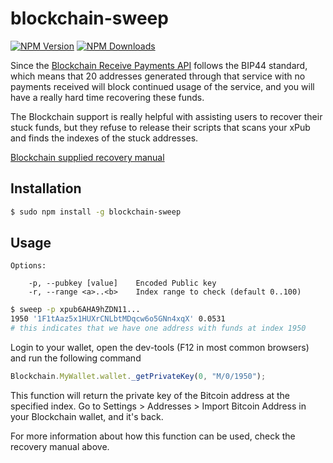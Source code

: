 # blockchain-sweep

[![NPM Version](http://img.shields.io/npm/v/blockchain-sweep.svg?style=flat)](https://www.npmjs.org/package/blockchain-sweep)
[![NPM Downloads](https://img.shields.io/npm/dm/blockchain-sweep.svg?style=flat)](https://www.npmjs.org/package/blockchain-sweep)

Since the [Blockchain Receive Payments API](https://blockchain.info/api/api_receive) follows the BIP44 standard, which means that 20 addresses generated through that service with no payments received will block continued usage of the service, and you will have a really hard time recovering these funds.

The Blockchain support is really helpful with assisting users to recover their stuck funds, but they refuse to release their scripts that scans your xPub and finds the indexes of the stuck addresses.

[Blockchain supplied recovery manual](https://docs.google.com/document/d/1-2l6xOqcbjs9QWEqSh72RD1d8EEdvG_hQuEXw_f_o6w/edit)

## Installation

```bash
$ sudo npm install -g blockchain-sweep
```

## Usage

```
Options:

    -p, --pubkey [value]    Encoded Public key
    -r, --range <a>..<b>    Index range to check (default 0..100)
```

```bash
$ sweep -p xpub6AHA9hZDN11...
1950 '1F1tAaz5x1HUXrCNLbtMDqcw6o5GNn4xqX' 0.0531
# this indicates that we have one address with funds at index 1950
```



Login to your wallet, open the dev-tools (F12 in most common browsers) and run the following command

```javascript
Blockchain.MyWallet.wallet._getPrivateKey(0, "M/0/1950");
```

This function will return the private key of the Bitcoin address at the specified index. Go to Settings > Addresses > Import Bitcoin Address in your Blockchain wallet, and it's back.

For more information about how this function can be used, check the recovery manual above.